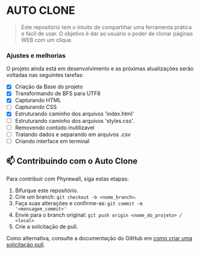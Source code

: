 # AUTO CLONE

> Este repositório tem o intuito de compartihar uma ferramenta prática e fácil de usar. O objetivo é dar ao usuário o poder de clonar páginas WEB com um clique.

### Ajustes e melhorias

O projeto ainda está em desenvolvimento e as próximas atualizações serão voltadas nas seguintes tarefas:

- [x] Criação da Base do projeto
- [x] Transformando de BFS para UTF8
- [x] Capturando HTML
- [ ] Capturando CSS
- [x] Estruturando caminho dos arquivos 'index.html' 
- [ ] Estruturando caminho dos arquivos 'styles.css'.
- [ ] Removendo contúdo inutilizavel
- [ ] Tratando dados e separando em arquivos .csv
- [ ] Criando interface em terminal

## 📫 Contribuindo com o Auto Clone
Para contribuir com Phyrewall, siga estas etapas:

1. Bifurque este repositório.
2. Crie um branch: `git checkout -b <nome_branch>`.
3. Faça suas alterações e confirme-as: `git commit -m '<mensagem_commit>'`
4. Envie para o branch original: `git push origin <nome_do_projeto> / <local>`
5. Crie a solicitação de pull.

Como alternativa, consulte a documentação do GitHub em [como criar uma solicitação pull](https://help.github.com/en/github/collaborating-with-issues-and-pull-requests/creating-a-pull-request).
